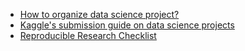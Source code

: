 * [How to organize data science project?](https://cookiecutter-data-science.drivendata.org/)
* [Kaggle's submission guide on data science projects](https://www.kaggle.com/WinningModelDocumentationGuidelines)
* [Reproducible Research Checklist](https://github.com/rdpeng/courses/tree/master/05_ReproducibleResearch/Checklist)
